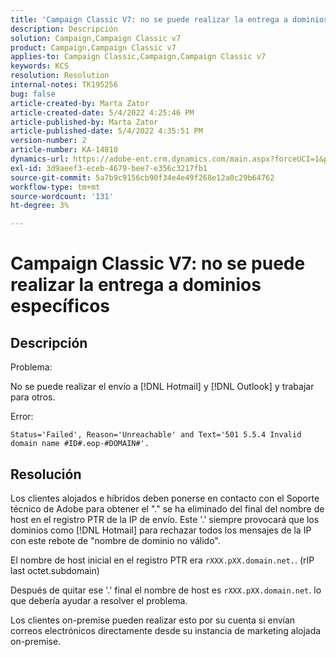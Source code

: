 ```yaml
---
title: 'Campaign Classic V7: no se puede realizar la entrega a dominios específicos'
description: Descripción
solution: Campaign,Campaign Classic v7
product: Campaign,Campaign Classic v7
applies-to: Campaign Classic,Campaign,Campaign Classic v7
keywords: KCS
resolution: Resolution
internal-notes: TK195256
bug: false
article-created-by: Marta Zator
article-created-date: 5/4/2022 4:25:46 PM
article-published-by: Marta Zator
article-published-date: 5/4/2022 4:35:51 PM
version-number: 2
article-number: KA-14810
dynamics-url: https://adobe-ent.crm.dynamics.com/main.aspx?forceUCI=1&pagetype=entityrecord&etn=knowledgearticle&id=071673d8-c6cb-ec11-a7b5-6045bd00d4f5
exl-id: 3d9aeef3-eceb-4679-bee7-e356c3217fb1
source-git-commit: 5a7b9c9156cb90f34e4e49f268e12a0c29b64762
workflow-type: tm+mt
source-wordcount: '131'
ht-degree: 3%

---
```


# Campaign Classic V7: no se puede realizar la entrega a dominios específicos

## Descripción


Problema:

No se puede realizar el envío a [!DNL Hotmail] y [!DNL Outlook] y trabajar para otros.

Error:

`Status='Failed', Reason='Unreachable' and Text='501 5.5.4 Invalid domain name #ID#.eop-#DOMAIN#'.`


## Resolución


Los clientes alojados e híbridos deben ponerse en contacto con el Soporte técnico de Adobe para obtener el &quot;.&quot; se ha eliminado del final del nombre de host en el registro PTR de la IP de envío. Este &#39;.&#39; siempre provocará que los dominios como [!DNL Hotmail] para rechazar todos los mensajes de la IP con este rebote de &quot;nombre de dominio no válido&quot;.

El nombre de host inicial en el registro PTR era `rXXX.pXX.domain.net.`. (rIP last octet.subdomain)

Después de quitar ese &#39;.&#39; final el nombre de host es `rXXX.pXX.domain.net`. lo que debería ayudar a resolver el problema.

Los clientes on-premise pueden realizar esto por su cuenta si envían correos electrónicos directamente desde su instancia de marketing alojada on-premise.
